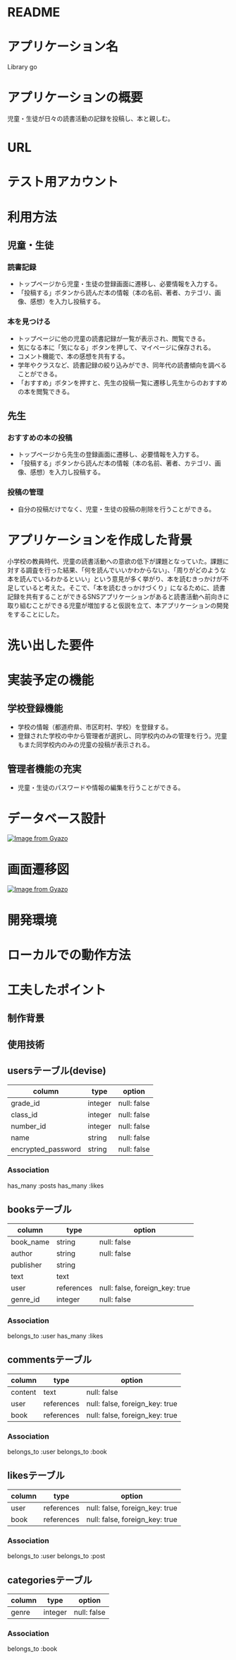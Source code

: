 # README

# アプリケーション名
Library go<br>

# アプリケーションの概要
児童・生徒が日々の読書活動の記録を投稿し、本と親しむ。<br>

# URL

# テスト用アカウント

# 利用方法
## 児童・生徒
### 読書記録
- トップページから児童・生徒の登録画面に遷移し、必要情報を入力する。<br>
- 「投稿する」ボタンから読んだ本の情報（本の名前、著者、カテゴリ、画像、感想）を入力し投稿する。<br>

### 本を見つける
- トップページに他の児童の読書記録が一覧が表示され、閲覧できる。<br>
- 気になる本に「気になる」ボタンを押して、マイページに保存される。<br>
- コメント機能で、本の感想を共有する。<br>
- 学年やクラスなど、読書記録の絞り込みができ、同年代の読書傾向を調べることができる。<br>
- 「おすすめ」ボタンを押すと、先生の投稿一覧に遷移し先生からのおすすめの本を閲覧できる。<br>

## 先生
### おすすめの本の投稿
- トップページから先生の登録画面に遷移し、必要情報を入力する。<br>
- 「投稿する」ボタンから読んだ本の情報（本の名前、著者、カテゴリ、画像、感想）を入力し投稿する。<br>

### 投稿の管理
- 自分の投稿だけでなく、児童・生徒の投稿の削除を行うことができる。<br>

# アプリケーションを作成した背景
小学校の教員時代、児童の読書活動への意欲の低下が課題となっていた。課題に対する調査を行った結果、「何を読んでいいかわからない」、「周りがどのような本を読んでいるわかるといい」という意見が多く挙がり、本を読むきっかけが不足していると考えた。そこで、「本を読むきっかけづくり」になるために、読書記録を共有することができるSNSアプリケーションがあると読書活動へ前向きに取り組むことができる児童が増加すると仮説を立て、本アプリケーションの開発をすることにした。

# 洗い出した要件

# 実装予定の機能
## 学校登録機能
- 学校の情報（都道府県、市区町村、学校）を登録する。
- 登録された学校の中から管理者が選択し、同学校内のみの管理を行う。児童もまた同学校内のみの児童の投稿が表示される。

## 管理者機能の充実
- 児童・生徒のパスワードや情報の編集を行うことができる。

# データベース設計
[![Image from Gyazo](https://i.gyazo.com/a01dc09994f1a8722853f38bab9ddd7d.jpg)](https://gyazo.com/a01dc09994f1a8722853f38bab9ddd7d)

# 画面遷移図
[![Image from Gyazo](https://i.gyazo.com/992f1726c4aac8103935d5068d0fae05.jpg)](https://gyazo.com/992f1726c4aac8103935d5068d0fae05)

# 開発環境

# ローカルでの動作方法

# 工夫したポイント
## 制作背景
## 使用技術


## usersテーブル(devise)
|column            |type   |option     |
|------------------|-------|-----------|
|grade_id          |integer|null: false|
|class_id          |integer|null: false|
|number_id         |integer|null: false|
|name              |string |null: false|
|encrypted_password|string |null: false|

### Association
has_many :posts
has_many :likes


## booksテーブル
|column            |type       |option                        |
|------------------|-----------|------------------------------|
|book_name         |string     |null: false                   | 
|author            |string     |null: false                   |
|publisher         |string     |                              |
|text              |text       |                              |
|user              |references |null: false, foreign_key: true|
|genre_id          |integer    |null: false                   |

### Association
belongs_to :user
has_many :likes

## commentsテーブル
|column            |type       |option                        |
|------------------|-----------|------------------------------|
|content           |text       |null: false                   |
|user              |references |null: false, foreign_key: true|
|book              |references |null: false, foreign_key: true|

### Association
belongs_to :user
belongs_to :book

## likesテーブル
|column            |type       |option                        |
|------------------|-----------|------------------------------|
|user              |references |null: false, foreign_key: true|
|book              |references |null: false, foreign_key: true|

### Association
belongs_to :user
belongs_to :post

## categoriesテーブル
|column            |type       |option                        |
|------------------|-----------|------------------------------|
|genre             |integer    |null: false                   |

### Association
belongs_to :book